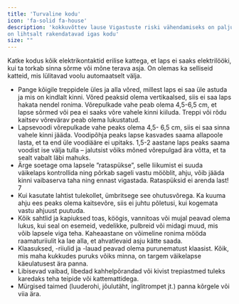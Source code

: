 ```yaml
---
title: 'Turvaline kodu'
icon: 'fa-solid fa-house'
description: 'kokkuvõttev lause Vigastuste riski vähendamiseks on palju võimalusi, mis
on lihtsalt rakendatavad igas kodu'
size: ""
---
```


Katke kodus kõik elektrikontaktid erilise kattega, et laps
ei saaks elektrilööki, kui ta torkab sinna sõrme või mõne
terava asja. On olemas ka selliseid katteid, mis lülitavad
voolu automaatselt välja.
- Pange kõigile treppidele üles ja alla võred, millest
laps ei saa üle astuda ja mis on kindlalt kinni. Võred
peaksid olema vertikaalsed, siis ei saa laps hakata
nendel ronima. Võrepulkade vahe peab olema 4,5-6,5
cm, et lapse sõrmed või pea ei saaks võre vahele kinni
kiiluda. Treppi või rõdu kaitsev võrevärav peab olema
lukustatud.
- Lapsevoodi võrepulkade vahe peaks olema 4,5- 6,5 cm,
siis ei saa sinna vahele kinni jääda. Voodipõhja peaks lapse
kasvades saama allapoole lasta, et ta end üle voodiääre
ei upitaks. 1,5-2 aastane laps peaks saama voodist ise
välja tulla – jalutsist võiks mõned võrepulgad ära võtta,
et ta sealt vabalt läbi mahuks.
- Ärge soetage oma lapsele ”rataspükse”, selle liikumist
ei suuda väikelaps kontrollida ning põrkab sageli vastu
mööblit, ahju, võib jääda kinni vaibaserva taha ning
ennast vigastada. Rataspüksid ei arenda last!
7
- Kui kasutate lahtist tulekollet, ümbritsege see ohutusvõrega. Ka kuuma ahju ees peaks olema kaitsevõre, siis ei
juhtu põletusi, kui kogemata vastu ahjuust puutuda.
- Kõik sahtlid ja kapiuksed toas, köögis, vannitoas või
mujal peavad olema lukus, kui seal on esemeid, vedelikke, pulbreid või midagi muud, mis võib lapsele viga
teha. Kaheaastane on võimeline ronima mööda raamaturiiulit ka lae alla, et ahvatlevaid asju kätte saada.
- Klaasuksed, -riiulid ja -lauad peavad olema purunematust klaasist. Kõik, mis maha kukkudes puruks võiks
minna, on targem väikelapse käeulatusest ära panna.
- Libisevad vaibad, libedad kahhelpõrandad või kivist
trepiastmed tuleks karedaks teha teipide või kattemattidega.
- Mürgised taimed (luuderohi, jõulutäht, inglitrompet jt.)
panna kõrgele või viia ära.
